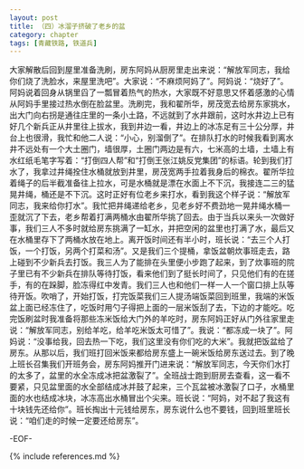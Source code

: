 ```yaml
---
layout: post
title: （四）冰溜子挤破了老乡的盆
category: chapter
tags: [青藏铁路, 铁道兵]
---
```


大家解散后回到屋里准备洗刷，房东阿妈从厨房里走出来说：“解放军同志，我给你们烧了洗脸水，来屋里洗吧”。大家说：“不麻烦阿妈了”。阿妈说：“烧好了”。阿妈说着回身从锅里舀了一瓢冒着热气的热水，大家既不好意思又怀着感激的心情从阿妈手里接过热水倒在脸盆里。洗刷完，我和翟所华，房茂宽去给房东家挑水，出大门向右拐是通往庄里的一条小土路，不远就到了水井跟前，这时水井边上已有好几个新兵正从井里往上拔水，我到井边一看，井边上的冰冻足有三十公分厚，井台上也很滑，我忙和他二人说：“小心，别溜倒了”。在排队打水的时候我看到离水井不远处有一个大土圈门，墙很厚，土圈门两边是有六，七米高的土墙，土墙上有水红纸毛笔字写着：“打倒四人帮”和“打倒王张江姚反党集团”的标语。轮到我们打水了，我拿过井绳拴住水桶就放到井里，房茂宽两手拉着我身后的棉衣。翟所华拉着绳子的后半截准备往上拉水，可是水桶就是漂在水面上不下沉，我接连二三的猛晃井绳，桶还是不下沉。这时正好有位老乡来打水，看到我这个样子说：“解放军同志，我来给你打水”。我忙把井绳递给老乡，见老乡好不费劲地一晃井绳水桶一歪就沉了下去，老乡帮着打满两桶水由翟所华挑了回去。由于当兵以来头一次做好事，我们三人不多时就给房东挑满了一缸水，并把空闲的盆里也打满了水，最后又在水桶里存下了两桶水放在地上。离开饭时间还有半小时，班长说：“去三个人打饭，一个打饭，另两个打菜和汤”。又是我们三个提桶，拿饭盆朝炊事班走去，路上碰到不少新兵去打饭。我三人为了能排在头里便小步跑了起来，到了炊事班的院子里已有不少新兵在排队等待打饭，看来他们到了挺长时间了，只见他们有的在搓手，有的在跺脚，脸冻得红中发青。我们三人也和他们一样一人一个窗口排上队等待开饭。吹哨了，开始打饭，打完饭菜我们三人提汤端饭菜回到班里，我端的米饭盆上面已经冻住了，吃饭时用勺子得把上面的一层米饭刮了去，下边的才能吃。吃完饭刷盆时我准备将那些冻米饭给大门外的羊吃时，房东阿妈正好从门外往家里走说：“解放军同志，别给羊吃，给羊吃米饭太可惜了”。我说：“都冻成一块了”。阿妈说：“没事给我，回去热一下吃，我们这里没有你们吃的大米”。我就把饭盆给了房东。从那以后，我们班打回米饭来都给房东盛上一碗米饭给房东送过去。到了晚上班长召集我们开班务会，房东阿妈推开门进来说：“解放军同志，今天你们水打的太多了，盆里的水全冻成冰把盆激裂了”。全班战士跑到厨房去查看，这一看不要紧，只见盆里面的水全部结成冰并鼓了起来，三个瓦盆被冰激裂了口子，水桶里面的水也结成冰块，冰冻高出水桶冒出个尖来。班长说：“阿妈，对不起了我这有十块钱先还给你”。班长掏出十元钱给房东，房东说什么也不要钱，回到班里班长说：“咱们走的时候一定要还给房东”。

-EOF-

{% include references.md %}
